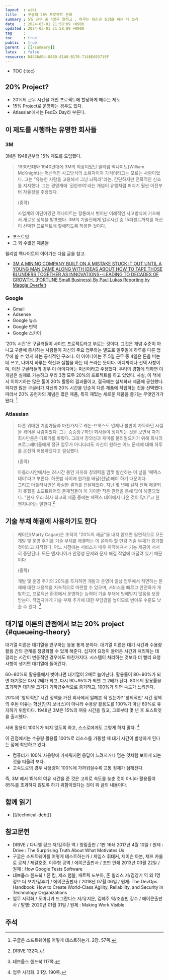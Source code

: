 ```yaml
---
layout  : wiki
title   : 구글의 20% 프로젝트 문화 
summary : 5일 근무 중 4일은 일하고 , 하루는 혁신과 실험을 하는 데 쓰라
date    : 2024-03-01 21:58:09 +0900
updated : 2024-03-01 21:58:09 +0900
tag     : 
toc     : true
public  : true
parent  : [[/summary]] 
latex   : false
resource: 04436AB4-840D-41A0-B170-7146EA93719F
---
```

* TOC
{:toc}

## 20% Project?

* 20%의 근무 시간을 개인 프로젝트에 할당하게 해주는 제도.
* 15% Project로 운영하는 경우도 있다.
* Atlassian에서는 FedEx Day라 부른다.

## 이 제도를 시행하는 유명한 회사들

### 3M

3M은 1948년부터 15% 제도를 도입했다.

> 1930년대와 1940년대에 3M의 회장이었던 윌리엄 맥나이트(William McKnight)는 혁신적인 사고방식의 소유자이자 가식이라고는 모르는 사람이었다.
그는 "유능한 사람을 고용해서 그냥 놔둬라"라는, 간단하지만 전폭적인 신조를 지지했다.
그는 경영계에 '권한부여'라는 개념이 유행처럼 퍼지기 훨씬 이전부터 자율성을 주장했다.
>
> (중략)
>
> 사업계의 이단아였던 맥나이트는 정통에서 벗어난 이례적인 사고방식에 기초해서 새로운 정책을 발표했다.
3M의 기술진에게 업무시간 중 15퍼센트까지를 자신이 선택한 프로젝트에 할애하도록 허용한 것이다.

* 포스트잇
* 그 외 수많은 제품들

윌리엄 맥나이트의 이야기는 다음 글을 참고.

- [3M A MINING COMPANY BUILT ON A MISTAKE STUCK IT OUT UNTIL A YOUNG MAN CAME ALONG WITH IDEAS ABOUT HOW TO TAPE THOSE BLUNDERS TOGETHER AS INNOVATIONS--LEADING TO DECADES OF GROWTH. (FORTUNE Small Business) By Paul Lukas Reporting by Maggie Overfelt]( https://money.cnn.com/magazines/fsb/fsb_archive/2003/04/01/341016/ )

### Google

* Gmail
* Adsense
* Google 뉴스
* Google 번역
* Google 스카이

>
'20% 시간'은 구글러들이 사이드 프로젝트라고 부르는 것이다.
그것은 개념 수준이 아니고 구글에 종사하는 사람들이 자신의 주요 업무와는 별도로 일주일에 하루를 다른 업무에 쓸 수 있게 하는 공식적인 구조다.
이 아이디어는 주 5일 근무 중 4일은 돈을 버는 데 쓰고, 나머지 하루는 혁신과 실험을 하는 데 쓰라는 뜻이다.
어디까지나 선택 사항이며, 이전 구글러들의 경우 이 아이디어는 미신이라고 주장했다.
우리의 경험에 의하면 이 개념은 실제로 가능하고 우리 3명 모두 20%의 프로젝트를 하고 있었다.
사실, 이 책에서 이야기하는 많은 툴이 20% 활동의 결과물이고, 결국에는 실체화돼 제품에 공헌했다.
하지만 많은 구글러가 자신의 20% 시간을 단순히 다른 제품에 작업하는 것을 선택했다.
따라서 20% 공헌자의 개념은 많은 제품, 특히 재밌는 새로운 제품을 즐기는 무엇인가가 됐다.
[^how-google-test-57]

### Atlassian

> 다른 위대한 기업가들과 마찬가지로 캐논-브룩스도 언제나 불만이 가득하던 시절을 겪어본 사람이었다.
그는 승승장구하던 회사들이 정체되는 것을 보면서 자기 회사만큼은 다르기를 바랐다.
그래서 창의성과 재미를 불러일으키기 위해 회사의 프로그래머들에게 정규 업무가 아니더라도 자신이 원하는 어느 문제에 대해 하루를 온전히 허용하겠다고 결심했다.
>
> (중략)
>
> 아틀라시안에서는 24시간 동안 자유와 창의력을 맘껏 발산하는 이 날을 '페덱스 데이'라고 부른다.
하룻밤 사이에 뭔가를 배달(전달)해야 하기 때문이다.  
그리고 아틀라시안은 확실한 결과를 전달해왔다.
지난 몇 년에 걸쳐 전혀 해결되지 못했을 소프트웨어의 문제점들이 이 기이한 작은 관행을 통해 많이 해결되었다.
"현재 우리 회사 최고의 제품 중에는 페덱스 데이에서 나온 것이 많다"고 한 엔지니어는 말한다.[^drive-fedex]

## 기술 부채 해결에 사용하기도 한다

> 케이건(Marty Cagan)은 조직이 "20%의 세금"을 내지 않으면 필연적으로 모든 개발 및 운영 주기를 기술 부채를 해결하는 데 쏟아야 할 만큼 기술 부채가 증가할 것이라고 지적했다. 어느 시점에는 서비스가 매우 취약해져서 기능 제공이 서서히 중단된다. 모든 엔지니어가 안정성 문제와 문제 해결 작업에 매달려 있기 때문이다.
>
> (중략)
>
> 개발 및 운영 주기의 20%를 투자하면 개발과 운영이 일상 업무에서 직면하는 문제에 대한 대응책을 지속적으로 마련할 수 있으며, 서비스를 빠르고 안전하게 개발하고, 프로덕션 환경에서 운영하는 능력이 기술 부채에 방해받지 않음을 보장받는다. 작업자에게 기술 부채 추가에 대한 부담감을 높이므로 번아웃 수준도 낮출 수 있다.
[^handbook-117]

## 대기열 이론의 관점에서 보는 20% project {#queueing-theory}

>
대기열 이론은 대기열을 연구하는 응용 통계 분야다.
대기열 이론은 대기 시간과 수용량 활용 간의 관계를 정량화할 수 있게 해준다.
십지어 요청이 들어온 시간과 처리하는 데 걸리는 시간이 변동적인 경우에도 마찬가지다.
시스템이 처리하는 것보다 더 빨리 요청사항이 생기면 대기열에 들어간다.
>
60~80%의 활용률에서 벗어나면 대기열이 2배로 늘어난다.
활용률이 80~90%가 되면 대기열은 다시 2배가 되고,
다시 90~95%가 되면 그 2배가 된다.
80%의 활용률을 초과하면 대기열 크기가 기하급수적으로 증가하고, 100%가 되면 속도가 느려진다.
>
20%의 '창의적인' 시간 정책을 가진 회사에서 일해본 적 있는가?
'창의적인' 시간 정책의 주된 이유는 혁신(단지 보너스)이 아니라 수용량 활용도를 100%가 아닌 80%로 유지하기 위함이다.
1948년 3M은 15%의 여유 시간을 줬고, 그로부터 몇 년 후 포스트잇을 출시했다.
>
서버 활용이 100%가 되지 않도록 하고, 스스로에게도 그렇게 하지 말자.
[^visible-190]

이 관점에서는 수용량 활용률 100%로 리소스를 가동할 때 대기 시간이 발생하게 된다는 점에 착안하고 있다.

- 컴퓨터가 100% 사용량에 가까워지면 응답이 느려지거나 멈춘 것처럼 보이게 되는 것을 떠올려 보자.
- 고속도로의 경우 사용량이 100%에 가까워질수록 교통 정체가 심해진다.

즉, 3M 에서 15%의 여유 시간을 준 것은 고의로 속도를 늦춘 것이 아니라 활용률이 85%를 초과하지 않도록 하기 위함이었다는 것이 위 글의 내용이다.

## 함께 읽기

* [[/technical-debt]]

## 참고문헌

- DRIVE / 다니엘 핑크 저/김주환 역 / 청림출판 / 1판 16쇄 2017년 4월 10일 / 원제 : Drive : The Surprising Truth About What Motivates Us
- 구글은 소프트웨어를 어떻게 테스트하는가 / 제임스 휘태커, 제이슨 아본, 제프 카롤로 공저 / 제갈호준, 이주형 공역 / 에이콘출판사 / 초판 인쇄 2013년 03월 22일 / 원제 : How Google Tests Software
- 데브옵스 핸드북 / 진 킴, 제즈 험블, 패트릭 드부아, 존 윌리스 저/김영기 역 외 1명 정보 더 보기/감추기 / 에이콘출판사 / 2018년 07월 06일 / 원제: The DevOps Handbook: How to Create World-Class Agility, Reliability, and Security in Technology Organizations
- 업무 시각화 / 도미니카 드그란디스 저/유지은, 김혜주 역/조승빈 감수 / 에이콘출판사 / 발행: 2020년 01월 31일 / 원제 : Making Work Visible

## 주석

[^drive-fedex]: DRIVE 132쪽.
[^drive-3m]: DRIVE 133쪽.
[^how-google-test-57]: 구글은 소프트웨어를 어떻게 테스트하는가. 2장. 57쪽.

[fedex-day]: http://www.ideachampions.com/weblogs/archives/2011/12/atlassian_is_a.shtml
[atlassian-experiment]: https://www.atlassian.com/blog/archives/20_time_experiment

[^handbook-117]: 데브옵스 핸드북 117쪽.
[^visible-190]: 업무 시각화. 3.1장. 190쪽.

